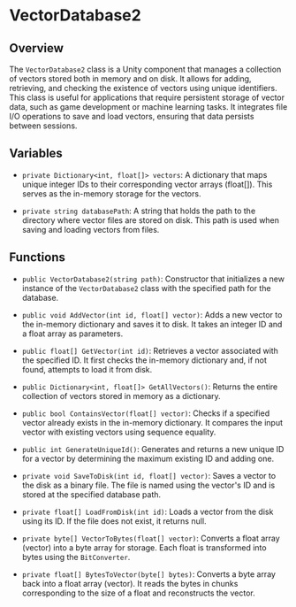 # VectorDatabase2

## Overview
The `VectorDatabase2` class is a Unity component that manages a collection of vectors stored both in memory and on disk. It allows for adding, retrieving, and checking the existence of vectors using unique identifiers. This class is useful for applications that require persistent storage of vector data, such as game development or machine learning tasks. It integrates file I/O operations to save and load vectors, ensuring that data persists between sessions.

## Variables

- `private Dictionary<int, float[]> vectors`: A dictionary that maps unique integer IDs to their corresponding vector arrays (float[]). This serves as the in-memory storage for the vectors.
  
- `private string databasePath`: A string that holds the path to the directory where vector files are stored on disk. This path is used when saving and loading vectors from files.

## Functions

- `public VectorDatabase2(string path)`: Constructor that initializes a new instance of the `VectorDatabase2` class with the specified path for the database.

- `public void AddVector(int id, float[] vector)`: Adds a new vector to the in-memory dictionary and saves it to disk. It takes an integer ID and a float array as parameters.

- `public float[] GetVector(int id)`: Retrieves a vector associated with the specified ID. It first checks the in-memory dictionary and, if not found, attempts to load it from disk.

- `public Dictionary<int, float[]> GetAllVectors()`: Returns the entire collection of vectors stored in memory as a dictionary.

- `public bool ContainsVector(float[] vector)`: Checks if a specified vector already exists in the in-memory dictionary. It compares the input vector with existing vectors using sequence equality.

- `public int GenerateUniqueId()`: Generates and returns a new unique ID for a vector by determining the maximum existing ID and adding one.

- `private void SaveToDisk(int id, float[] vector)`: Saves a vector to the disk as a binary file. The file is named using the vector's ID and is stored at the specified database path.

- `private float[] LoadFromDisk(int id)`: Loads a vector from the disk using its ID. If the file does not exist, it returns null.

- `private byte[] VectorToBytes(float[] vector)`: Converts a float array (vector) into a byte array for storage. Each float is transformed into bytes using the `BitConverter`.

- `private float[] BytesToVector(byte[] bytes)`: Converts a byte array back into a float array (vector). It reads the bytes in chunks corresponding to the size of a float and reconstructs the vector.